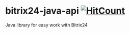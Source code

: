 # bitrix24-java-api  [![HitCount](http://hits.dwyl.io/JavaStream/Invoices.svg)](http://hits.dwyl.io/JavaStream/Invoices)
Java library for easy work with Bitrix24

